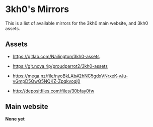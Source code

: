 # 3kh0's Mirrors
This is a list of available mirrors for the 3kh0 main website, and 3kh0 assets.

## Assets
* https://gitlab.com/Nailington/3kh0-assets

* https://git.nova.rip/proudparrot2/3kh0-assets

* https://mega.nz/file/nyoBkLAb#2hNC5gdxVNrxeK-vJu-vGmpD5QwQ5NQKZ-Zpqkvoqj0

* http://depositfiles.com/files/30bfay0fw

## Main website
**None yet**
